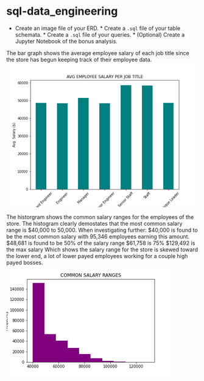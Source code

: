 # sql-data_engineering
 * Create an image file of your ERD.  * Create a `.sql` file of your table schemata.  * Create a `.sql` file of your queries.  * (Optional) Create a Jupyter Notebook of the bonus analysis.

The bar graph shows the average employee salary of each job title since the store has begun keeping track of their employee data.  
![AVGSalary](employeeSQL/Avg.Salary.png)

The historgram shows the common salary ranges for the employees of the store. The histogram clearly demostates that the most common salary range is $40,000 to 50,000. 
When investigating further: 
  $40,000 is found to be the most common salary with 95,346 employees earning this amount.  
  $48,681 is found to be 50% of the salary range
  $61,758 is 75%
  $129,492 is the max salary
  Which shows the salary range for the store is skewed toward the lower end, a lot of lower payed employees working for a couple high payed bosses.
![SalaryRanges](employeeSQL/Salary_ranges.png)

